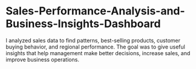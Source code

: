 # Sales-Performance-Analysis-and-Business-Insights-Dashboard
I analyzed sales data to find patterns, best-selling products, customer buying behavior, and regional performance. The goal was to give useful insights that help management make better decisions, increase sales, and improve business operations.
